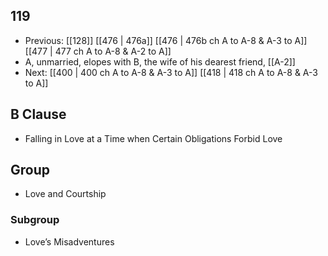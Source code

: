 ## 119
- Previous: [[128]] [[476 | 476a]] [[476 | 476b ch A to A-8 &amp; A-3 to A]] [[477 | 477 ch A to A-8 &amp; A-2 to A]] 
- A, unmarried, elopes with B, the wife of his dearest friend, [[A-2]]
- Next: [[400 | 400 ch A to A-8 &amp; A-3 to A]] [[418 | 418 ch A to A-8 &amp; A-3 to A]] 

## B Clause
- Falling in Love at a Time when Certain Obligations Forbid Love

## Group
- Love and Courtship

### Subgroup
- Love’s Misadventures

